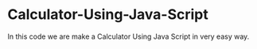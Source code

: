 # Calculator-Using-Java-Script
In this code we are make a Calculator Using Java Script in very easy way.
